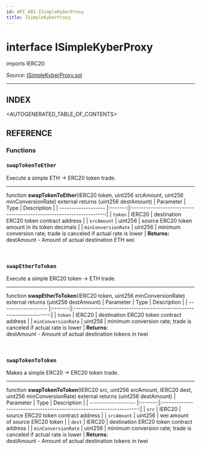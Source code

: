 ```yaml
---
id: API_ABI-ISimpleKyberProxy
title: ISimpleKyberProxy
---
```

[//]: # (tagline)
# interface ISimpleKyberProxy
imports IERC20

*Source*: [ISimpleKyberProxy.sol](https://github.com/KyberNetwork/smart-contracts/blob/master/contracts/sol6/ISimpleKyberProxy.sol)
___

## INDEX

<AUTOGENERATED_TABLE_OF_CONTENTS>

## REFERENCE

### Functions

### `swapTokenToEther`
Execute a simple ETH -> ERC20 token trade.
___
function __swapTokenToEther__(IERC20 token, uint256 srcAmount, uint256 minConversionRate) external returns (uint256 destAmount)
| Parameter           | Type    | Description                                                         |
| ------------------- |:-------:|:-------------------------------------------------------------------:|
| `token`             | IERC20  | destination ERC20 token contract address                            |
| `srcAmount`         | uint256 | source ERC20 token amount in its token decimals                     |
| `minConversionRate` | uint256 | minimum conversion rate; trade is canceled if actual rate is lower |
**Returns:**\
destAmount - Amount of actual destination ETH wei

<br />

### `swapEtherToToken`
Execute a simple ERC20 token -> ETH trade.
___
function __swapEtherToToken__(IERC20 token, uint256 minConversionRate) external returns (uint256 destAmount)
| Parameter           | Type    | Description                                   |
| ------------------- |:-------:|:--------------------------------------------------------------------:|
| `token`               | IERC20   | destination ERC20 token contract address                                  |
| `minConversionRate` | uint256    | minimum conversion rate; trade is canceled if actual rate is lower |
**Returns:**\
destAmount - Amount of actual destination tokens in twei

<br />

### `swapTokenToToken`
Makes a simple ERC20 -> ERC20 token trade.
___
function __swapTokenToToken__(IERC20 src, uint256 srcAmount, IERC20 dest, uint256 minConversionRate) external returns (uint256 destAmount)
| Parameter           | Type    | Description                                   |
| ------------------- |:-------:|:--------------------------------------------------------------------:|
| `src`               | IERC20   | source ERC20 token contract address                                  |
| `srcAmount`         | uint256    | wei amount of source ERC20 token                                     |
| `dest`              | IERC20   | destination ERC20 token contract address                             |
| `minConversionRate` | uint256    | minimum conversion rate;  trade is canceled if actual rate is lower |
**Returns:**\
destAmount - Amount of actual destination tokens in twei
